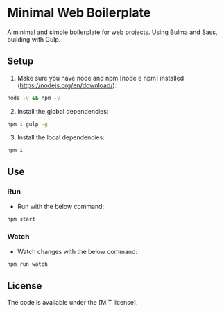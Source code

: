 # Minimal Web Boilerplate
A minimal and simple boilerplate for web projects. Using Bulma and Sass, building with Gulp.

## Setup

1. Make sure you have node and npm [node e npm] installed (https://nodejs.org/en/download/):

```sh
node -v && npm -v
```

2. Install the global dependencies:

```sh
npm i gulp -g
```

3. Install the local dependencies:

```sh
npm i
```

## Use

### Run

* Run with the below command:

```
npm start
```

### Watch

* Watch changes with the below command:

```
npm run watch
```

## License

The code is available under the [MIT license].